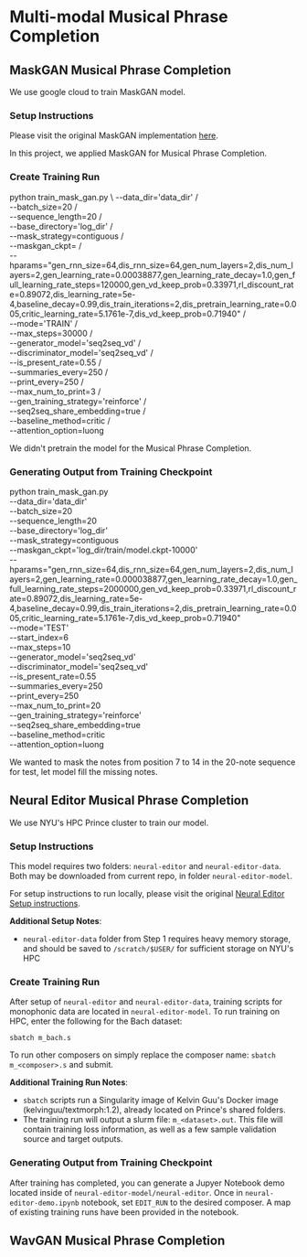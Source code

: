# Multi-modal Musical Phrase Completion

## MaskGAN Musical Phrase Completion
We use google cloud to train MaskGAN model.

### Setup Instructions

Please visit the original MaskGAN implementation [here](https://github.com/tensorflow/models/tree/master/research/maskgan).

In this project, we applied MaskGAN for Musical Phrase Completion.

### Create Training Run
python train_mask_gan.py \\
  --data_dir='data_dir' /\
  --batch_size=20 /\
  --sequence_length=20 /\
  --base_directory='log_dir' /\
  --mask_strategy=contiguous /\
  --maskgan_ckpt= /\
  --hparams="gen_rnn_size=64,dis_rnn_size=64,gen_num_layers=2,dis_num_layers=2,gen_learning_rate=0.00038877,gen_learning_rate_decay=1.0,gen_full_learning_rate_steps=120000,gen_vd_keep_prob=0.33971,rl_discount_rate=0.89072,dis_learning_rate=5e-4,baseline_decay=0.99,dis_train_iterations=2,dis_pretrain_learning_rate=0.005,critic_learning_rate=5.1761e-7,dis_vd_keep_prob=0.71940" /\
  --mode='TRAIN' /\
  --max_steps=30000 /\
  --generator_model='seq2seq_vd' /\
  --discriminator_model='seq2seq_vd' /\
  --is_present_rate=0.55 /\
  --summaries_every=250 /\
  --print_every=250 /\
  --max_num_to_print=3 /\
  --gen_training_strategy='reinforce' /\
  --seq2seq_share_embedding=true /\
  --baseline_method=critic /\
  --attention_option=luong

We didn't pretrain the model for the Musical Phrase Completion.

### Generating Output from Training Checkpoint
python train_mask_gan.py \
  --data_dir='data_dir' \
  --batch_size=20 \
  --sequence_length=20 \
  --base_directory='log_dir' \
  --mask_strategy=contiguous \
  --maskgan_ckpt='log_dir/train/model.ckpt-10000' \
  --hparams="gen_rnn_size=64,dis_rnn_size=64,gen_num_layers=2,dis_num_layers=2,gen_learning_rate=0.000038877,gen_learning_rate_decay=1.0,gen_full_learning_rate_steps=2000000,gen_vd_keep_prob=0.33971,rl_discount_rate=0.89072,dis_learning_rate=5e-4,baseline_decay=0.99,dis_train_iterations=2,dis_pretrain_learning_rate=0.005,critic_learning_rate=5.1761e-7,dis_vd_keep_prob=0.71940" \
  --mode='TEST' \
  --start_index=6 \
  --max_steps=10 \
  --generator_model='seq2seq_vd' \
  --discriminator_model='seq2seq_vd' \
  --is_present_rate=0.55 \
  --summaries_every=250 \
  --print_every=250 \
  --max_num_to_print=20 \
  --gen_training_strategy='reinforce' \
  --seq2seq_share_embedding=true \
  --baseline_method=critic \
  --attention_option=luong

We wanted to mask the notes from position 7 to 14 in the 20-note sequence for test, let model fill the missing notes.

## Neural Editor Musical Phrase Completion
We use NYU's HPC Prince cluster to train our model.

### Setup Instructions

This model requires two folders: `neural-editor` and `neural-editor-data`. Both may be downloaded from current repo, in folder `neural-editor-model`.

For setup instructions to run locally, please visit the original [Neural Editor Setup instructions](https://github.com/kelvinguu/neural-editor/tree/readme).

**Additional Setup Notes**:
- `neural-editor-data` folder from Step 1 requires heavy memory storage, and should be saved to `/scratch/$USER/` for sufficient storage on NYU's HPC


### Create Training Run

After setup of `neural-editor` and `neural-editor-data`, training scripts for monophonic data are located in `neural-editor-model`. To run training on HPC, enter the following for the Bach dataset:

```
sbatch m_bach.s
```
To run other composers on simply replace the composer name: `sbatch m_<composer>.s` and submit.

**Additional Training Run Notes**:
- `sbatch` scripts run a Singularity image of Kelvin Guu's Docker image (kelvinguu/textmorph:1.2), already located on Prince's shared folders. 
- The training run will output a slurm file: `m_<dataset>.out`. This file will contain training loss information, as well as a few sample validation source and target outputs.


### Generating Output from Training Checkpoint

After training has completed, you can generate a Jupyer Notebook demo located inside of `neural-editor-model/neural-editor`. Once in `neural-editor-demo.ipynb` notebook, set `EDIT_RUN` to the desired composer. A map of existing training runs have been provided in the notebook.



## WavGAN Musical Phrase Completion
